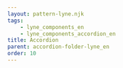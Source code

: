 ```yaml
---
layout: pattern-lyne.njk
tags: 
    - lyne_components_en
    - lyne_components_accordion_en
title: Accordion
parent: accordion-folder-lyne_en
order: 10
---
```

